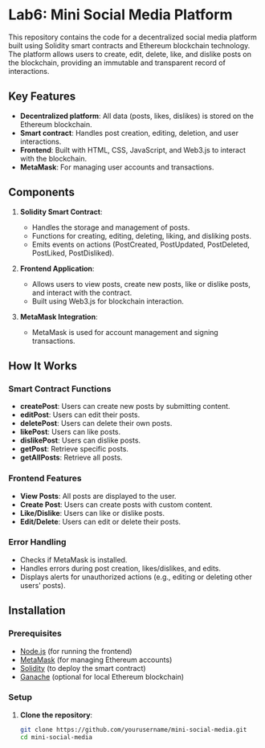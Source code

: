 # Lab6: Mini Social Media Platform 

This repository contains the code for a decentralized social media platform built using Solidity smart contracts and Ethereum blockchain technology. The platform allows users to create, edit, delete, like, and dislike posts on the blockchain, providing an immutable and transparent record of interactions.

## Key Features

- **Decentralized platform**: All data (posts, likes, dislikes) is stored on the Ethereum blockchain.
- **Smart contract**: Handles post creation, editing, deletion, and user interactions.
- **Frontend**: Built with HTML, CSS, JavaScript, and Web3.js to interact with the blockchain.
- **MetaMask**: For managing user accounts and transactions.

## Components

1. **Solidity Smart Contract**:
   - Handles the storage and management of posts.
   - Functions for creating, editing, deleting, liking, and disliking posts.
   - Emits events on actions (PostCreated, PostUpdated, PostDeleted, PostLiked, PostDisliked).

2. **Frontend Application**:
   - Allows users to view posts, create new posts, like or dislike posts, and interact with the contract.
   - Built using Web3.js for blockchain interaction.

3. **MetaMask Integration**:
   - MetaMask is used for account management and signing transactions.

## How It Works

### Smart Contract Functions

- **createPost**: Users can create new posts by submitting content.
- **editPost**: Users can edit their posts.
- **deletePost**: Users can delete their own posts.
- **likePost**: Users can like posts.
- **dislikePost**: Users can dislike posts.
- **getPost**: Retrieve specific posts.
- **getAllPosts**: Retrieve all posts.

### Frontend Features

- **View Posts**: All posts are displayed to the user.
- **Create Post**: Users can create posts with custom content.
- **Like/Dislike**: Users can like or dislike posts.
- **Edit/Delete**: Users can edit or delete their posts.
  
### Error Handling

- Checks if MetaMask is installed.
- Handles errors during post creation, likes/dislikes, and edits.
- Displays alerts for unauthorized actions (e.g., editing or deleting other users' posts).

## Installation

### Prerequisites

- [Node.js](https://nodejs.org/) (for running the frontend)
- [MetaMask](https://metamask.io/) (for managing Ethereum accounts)
- [Solidity](https://soliditylang.org/) (to deploy the smart contract)
- [Ganache](https://www.trufflesuite.com/ganache) (optional for local Ethereum blockchain)

### Setup

1. **Clone the repository**:
   ```bash
   git clone https://github.com/yourusername/mini-social-media.git
   cd mini-social-media
